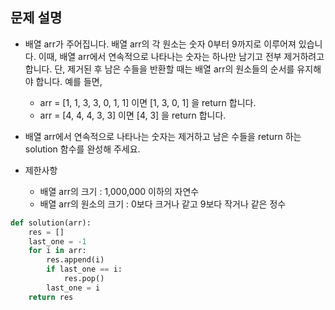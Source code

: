 ## 문제 설명
- 배열 arr가 주어집니다. 배열 arr의 각 원소는 숫자 0부터 9까지로 이루어져 있습니다. 이때, 배열 arr에서 연속적으로 나타나는 숫자는 하나만 남기고 전부 제거하려고 합니다. 단, 제거된 후 남은 수들을 반환할 때는 배열 arr의 원소들의 순서를 유지해야 합니다. 예를 들면,

  - arr = [1, 1, 3, 3, 0, 1, 1] 이면 [1, 3, 0, 1] 을 return 합니다.
  - arr = [4, 4, 4, 3, 3] 이면 [4, 3] 을 return 합니다.
- 배열 arr에서 연속적으로 나타나는 숫자는 제거하고 남은 수들을 return 하는 solution 함수를 완성해 주세요.

- 제한사항
  - 배열 arr의 크기 : 1,000,000 이하의 자연수
  - 배열 arr의 원소의 크기 : 0보다 크거나 같고 9보다 작거나 같은 정수

```python
def solution(arr):
    res = []
    last_one = -1
    for i in arr:
        res.append(i)
        if last_one == i:
            res.pop()
        last_one = i
    return res
```
